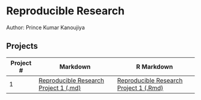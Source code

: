 # Reproducible Research
Author: Prince Kumar Kanoujiya <br />

## Projects 
Project # | Markdown | R Markdown
--- | --- | ---
1 |  [Reproducible Research Project 1 (.md)](https://github.com/iprincekumark/reproducibleresearch/blob/main/Project%201/PA1_template.md) | [Reproducible Research Project 1 (.Rmd)](https://github.com/iprincekumark/reproducibleresearch/blob/main/Project%201/PA1_template.Rmd)
